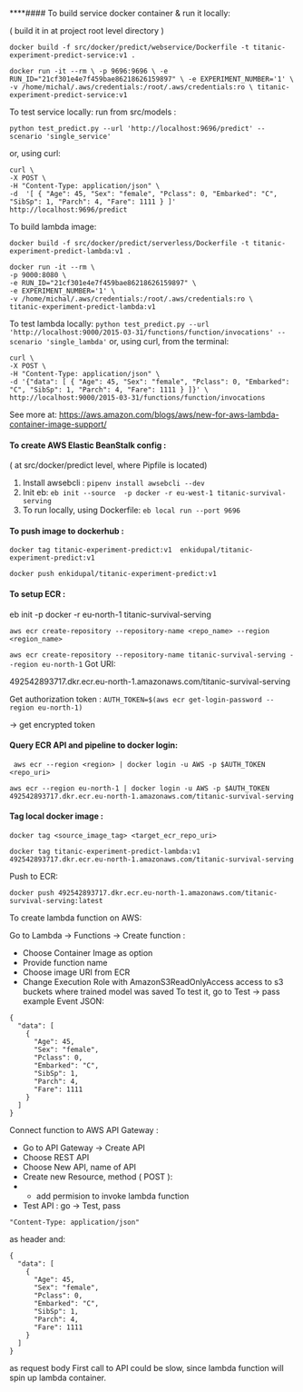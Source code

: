 ****#### To build service docker container & run it locally:

( build it in at project root level directory )

`docker build -f src/docker/predict/webservice/Dockerfile -t titanic-experiment-predict-service:v1 .`

`docker run -it --rm \
-p 9696:9696 \
-e RUN_ID="21cf301e4e7f459bae86218626159897" \
-e EXPERIMENT_NUMBER='1' \
-v /home/michal/.aws/credentials:/root/.aws/credentials:ro \
titanic-experiment-predict-service:v1`


To test service locally:
run from src/models :

`python test_predict.py --url 'http://localhost:9696/predict' --scenario 'single_service'`

or, using curl:

```
curl \ 
-X POST \ 
-H "Content-Type: application/json" \ 
-d  '[ { "Age": 45, "Sex": "female", "Pclass": 0, "Embarked": "C", "SibSp": 1, "Parch": 4, "Fare": 1111 } ]'
http://localhost:9696/predict
```


To build lambda image:

`docker build -f src/docker/predict/serverless/Dockerfile -t titanic-experiment-predict-lambda:v1 .`

```
docker run -it --rm \
-p 9000:8080 \
-e RUN_ID="21cf301e4e7f459bae86218626159897" \
-e EXPERIMENT_NUMBER='1' \
-v /home/michal/.aws/credentials:/root/.aws/credentials:ro \
titanic-experiment-predict-lambda:v1
```

To test lambda locally:
`python test_predict.py --url 'http://localhost:9000/2015-03-31/functions/function/invocations' --scenario 'single_lambda'`
or, using curl, from the terminal:

```
curl \
-X POST \
-H "Content-Type: application/json" \
-d '{"data": [ { "Age": 45, "Sex": "female", "Pclass": 0, "Embarked": "C", "SibSp": 1, "Parch": 4, "Fare": 1111 } ]}' \
http://localhost:9000/2015-03-31/functions/function/invocations
```

See more at:
https://aws.amazon.com/blogs/aws/new-for-aws-lambda-container-image-support/

#### To create AWS Elastic BeanStalk config :

( at src/docker/predict level, where Pipfile is located)
1) Install awsebcli : 
`pipenv install awsebcli --dev`
2) Init eb:
`eb init --source  -p docker -r eu-west-1 titanic-survival-serving`
3) To run locally, using Dockerfile:
`eb local run --port 9696`


#### To push image to dockerhub : 

`docker tag titanic-experiment-predict:v1  enkidupal/titanic-experiment-predict:v1`

`docker push enkidupal/titanic-experiment-predict:v1`


#### To setup ECR : 

eb init -p docker -r eu-north-1 titanic-survival-serving

`aws ecr create-repository --repository-name <repo_name> --region <region_name>`

`aws ecr create-repository --repository-name titanic-survival-serving --region eu-north-1`
Got URI:

492542893717.dkr.ecr.eu-north-1.amazonaws.com/titanic-survival-serving

Get authorization token :
`AUTH_TOKEN=$(aws ecr get-login-password --region eu-north-1)`

-> get encrypted token

#### Query ECR API and pipeline to docker login:

` aws ecr --region <region> | docker login -u AWS -p $AUTH_TOKEN <repo_uri>`


`aws ecr --region eu-north-1 | docker login -u AWS -p $AUTH_TOKEN 492542893717.dkr.ecr.eu-north-1.amazonaws.com/titanic-survival-serving`


#### Tag local docker image :

`docker tag <source_image_tag> <target_ecr_repo_uri>`

`docker tag titanic-experiment-predict-lambda:v1 492542893717.dkr.ecr.eu-north-1.amazonaws.com/titanic-survival-serving`

Push to ECR:

`docker push 492542893717.dkr.ecr.eu-north-1.amazonaws.com/titanic-survival-serving:latest`

To create lambda function on AWS:

Go to Lambda -> Functions -> Create function :
* Choose Container Image as option
* Provide function name
* Choose image URI from ECR
* Change Execution Role with AmazonS3ReadOnlyAccess access to s3 buckets where trained model was saved
To test it, go to Test -> pass example Event JSON: 
```
{
  "data": [
    {
      "Age": 45,
      "Sex": "female",
      "Pclass": 0,
      "Embarked": "C",
      "SibSp": 1,
      "Parch": 4,
      "Fare": 1111
    }
  ]
}
```
Connect function to AWS API Gateway : 
* Go to API Gateway -> Create API
* Choose REST API
* Choose New API, name of API
* Create new Resource, method ( POST ):
* *  add permision to invoke lambda function
* Test API : go -> Test, pass 
```
"Content-Type: application/json"
``` 
as header and:
```
{
  "data": [
    {
      "Age": 45,
      "Sex": "female",
      "Pclass": 0,
      "Embarked": "C",
      "SibSp": 1,
      "Parch": 4,
      "Fare": 1111
    }
  ]
}
```
as request body
First call to API could be slow, since lambda function will spin up lambda container.

